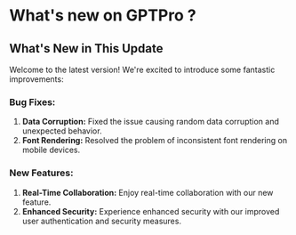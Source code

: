 # What's new on GPTPro ?
 

## What's New in This Update

Welcome to the latest version! We're excited to introduce some fantastic improvements:

### Bug Fixes:
1. **Data Corruption:** Fixed the issue causing random data corruption and unexpected behavior.
2. **Font Rendering:** Resolved the problem of inconsistent font rendering on mobile devices.

### New Features:
1. **Real-Time Collaboration:** Enjoy real-time collaboration with our new feature.
2. **Enhanced Security:** Experience enhanced security with our improved user authentication and security measures. 
